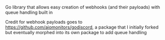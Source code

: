 Go library that allows easy creation of webhooks (and their payloads) with queue handling built in


Credit for webhook payloads goes to https://github.com/aiomonitors/godiscord, a package that I initially forked but eventually morphed into its own package to add queue handling

